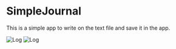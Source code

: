 # SimpleJournal

This is a simple app to write on the text file and save it in the app.

![Log](http://i.imgur.com/mgbvTPM.png?1)   ![Log](http://i.imgur.com/NE63DB5.png?1)
